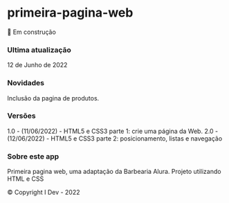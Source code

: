 # primeira-pagina-web

 🚧 Em construção

### Ultima atualização 
12 de Junho de 2022

### Novidades
Inclusão da pagina de produtos. 

### Versões
1.0 - (11/06/2022) - HTML5 e CSS3 parte 1: crie uma página da Web.
2.0 - (12/06/2022) - HTML5 e CSS3 parte 2: posicionamento, listas e navegação

### Sobre este app
Primeira pagina web, uma adaptação da Barbearia Alura.
Projeto utilizando HTML e CSS

&copy; Copyright I Dev - 2022